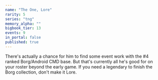 ```yaml
---
name: "The One, Lore"
rarity: 5
series: "tng"
memory_alpha: ""
bigbook_tier: 13
events: 9
in_portal: false
published: true
---
```


There's actually a chance for him to find some event work with the #4 ranked Borg/Android CMD base. But that's currently all he's good for on your roster beyond the early game. If you need a legendary to finish the Borg collection, don't make it Lore.
